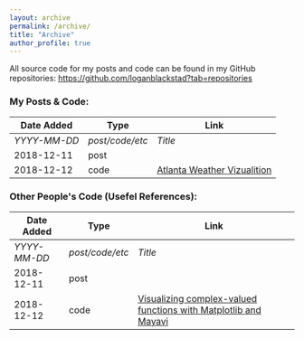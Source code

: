 ```yaml
---
layout: archive
permalink: /archive/
title: "Archive"
author_profile: true
---
```


All source code for my posts and code can be found in my GitHub repositories:
<https://github.com/loganblackstad?tab=repositories>


### My Posts & Code:


| Date Added | Type | Link                                     |
| ---- |----| ----------------------------------------------|
| *YYYY-MM-DD*  | *post/code/etc* | *Title*  |
| 2018-12-11  | post  |          |
| 2018-12-12  | code  | [Atlanta Weather Vizualition][1]|

[1]: <http://nbviewer.jupyter.org/github/loganblackstad/nbviewer-tesst/blob/master/atlanta-weather-plotting.ipynb>




### Other People's Code (Usefel References):


| Date Added    | Type          | Link                                     |
| ---- |----| ----------------------------------------------|
| *YYYY-MM-DD*  | *post/code/etc* | *Title*  |
| 2018-12-11  | post |          |
| 2018-12-12  | code | [Visualizing complex-valued functions with Matplotlib and Mayavi][101]|

[101]: http://nbviewer.jupyter.org/github/empet/Math/blob/master/DomainColoring.ipynb

